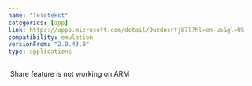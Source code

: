 ```yaml
---
name: "Teletekst"
categories: [app]
link: https://apps.microsoft.com/detail/9wzdncrfj87l?hl=en-us&gl=US
compatibility: emulation
versionFrom: "2.0.43.0"
type: applications
---
```


 Share feature is not working on ARM